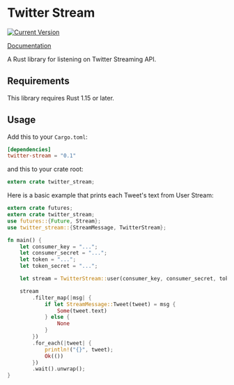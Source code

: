 # Twitter Stream

[![Current Version](http://meritbadge.herokuapp.com/twitter-stream)](https://crates.io/crates/twitter-stream)

[Documentation](https://docs.rs/twitter-stream/)

A Rust library for listening on Twitter Streaming API.

## Requirements

This library requires Rust 1.15 or later.

## Usage

Add this to your `Cargo.toml`:

```toml
[dependencies]
twitter-stream = "0.1"
```

and this to your crate root:

```rust
extern crate twitter_stream;
```

Here is a basic example that prints each Tweet's text from User Stream:

```rust
extern crate futures;
extern crate twitter_stream;
use futures::{Future, Stream};
use twitter_stream::{StreamMessage, TwitterStream};

fn main() {
    let consumer_key = "...";
    let consumer_secret = "...";
    let token = "...";
    let token_secret = "...";

    let stream = TwitterStream::user(consumer_key, consumer_secret, token, token_secret).unwrap();

    stream
        .filter_map(|msg| {
            if let StreamMessage::Tweet(tweet) = msg {
                Some(tweet.text)
            } else {
                None
            }
        })
        .for_each(|tweet| {
            println!("{}", tweet);
            Ok(())
        })
        .wait().unwrap();
}
```
